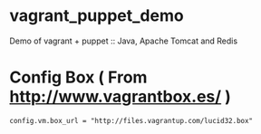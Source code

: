 vagrant_puppet_demo
===================

Demo of vagrant + puppet :: Java, Apache Tomcat and Redis

Config Box ( From http://www.vagrantbox.es/ )
==

	config.vm.box_url = "http://files.vagrantup.com/lucid32.box"
